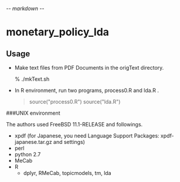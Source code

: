 -*- markdown -*-

# monetary_policy_lda

## Usage

* Make text files from PDF Documents in the origText directory.

    % ./mkText.sh

* In R environment, run two programs, process0.R and lda.R .

    > source("process0.R")
    > source("lda.R")

###UNIX environment

The authors used FreeBSD 11.1-RELEASE and followings.

* xpdf (for Japanese, you need Language Support Packages: xpdf-japanese.tar.gz and settings)
* perl
* python 2.7
* MeCab
* R
  * dplyr, RMeCab, topicmodels, tm, lda